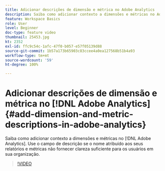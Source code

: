 ```yaml
---
title: Adicionar descrições de dimensão e métrica no Adobe Analytics
description: Saiba como adicionar contexto a dimensões e métricas no Adobe Analytics
feature: Workspace Basics
role: User
level: Beginner
doc-type: feature video
thumbnail: 25453.jpg
kt: 2352
exl-id: ffc9c54c-1afc-47f0-b057-e57f05139d88
source-git-commit: 1b57a173b65903c83ccee4a0ea127568b51b4a93
workflow-type: tm+mt
source-wordcount: '59'
ht-degree: 100%

---
```


# Adicionar descrições de dimensão e métrica no [!DNL Adobe Analytics] {#add-dimension-and-metric-descriptions-in-adobe-analytics}

Saiba como adicionar contexto a dimensões e métricas no [!DNL Adobe Analytics]. Use o campo de descrição se o nome atribuído aos seus relatórios e métricas não fornecer clareza suficiente para os usuários em sua organização.

>[!VIDEO](https://video.tv.adobe.com/v/25453/?quality=12)

